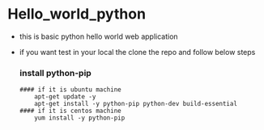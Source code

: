 # Hello_world_python
   
   - this is basic python hello world web application 
   - if you want test in your local the clone the repo and follow below steps 
        
        ### install python-pip 
        ```
        #### if it is ubuntu machine
            apt-get update -y
            apt-get install -y python-pip python-dev build-essential
        #### if it is centos machine
            yum install -y python-pip
        ```
        
          
